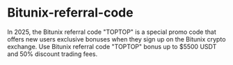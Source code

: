# Bitunix-referral-code
In 2025, the Bitunix referral code "TOPTOP" is a special promo code that offers new users exclusive bonuses when they sign up on the Bitunix crypto exchange. Use Bitunix referral code "TOPTOP" bonus up to $5500 USDT and 50% discount trading fees.
